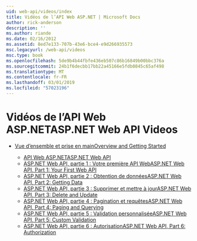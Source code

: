 ```yaml
---
uid: web-api/videos/index
title: Vidéos de l’API Web ASP.NET | Microsoft Docs
author: rick-anderson
description: ''
ms.author: riande
ms.date: 02/16/2012
ms.assetid: 8ed7e133-707b-43e6-bce4-e9d266935573
msc.legacyurl: /web-api/videos
msc.type: book
ms.openlocfilehash: 5de9b4b44fbfe436eb507c86b16849b00bbc376a
ms.sourcegitcommit: 24b1f6decbb17bb22a45166e5fdb0845c65af498
ms.translationtype: MT
ms.contentlocale: fr-FR
ms.lasthandoff: 03/01/2019
ms.locfileid: "57023196"
---
```

<a name="aspnet-web-api-videos"></a><span data-ttu-id="af6a8-102">Vidéos de l’API Web ASP.NET</span><span class="sxs-lookup"><span data-stu-id="af6a8-102">ASP.NET Web API Videos</span></span>
====================
- [<span data-ttu-id="af6a8-103">Vue d’ensemble et prise en main</span><span class="sxs-lookup"><span data-stu-id="af6a8-103">Overview and Getting Started</span></span>](getting-started/index.md)

    - [<span data-ttu-id="af6a8-104">API Web ASP.NET</span><span class="sxs-lookup"><span data-stu-id="af6a8-104">ASP.NET Web API</span></span>](getting-started/aspnet-web-api.md)
    - [<span data-ttu-id="af6a8-105">ASP.NET Web API, partie 1 : Votre première API Web</span><span class="sxs-lookup"><span data-stu-id="af6a8-105">ASP.NET Web API, Part 1: Your First Web API</span></span>](getting-started/your-first-web-api.md)
    - [<span data-ttu-id="af6a8-106">ASP.NET Web API, partie 2 : Obtention de données</span><span class="sxs-lookup"><span data-stu-id="af6a8-106">ASP.NET Web API, Part 2: Getting Data</span></span>](getting-started/getting-data.md)
    - [<span data-ttu-id="af6a8-107">ASP.NET Web API, partie 3 : Supprimer et mettre à jour</span><span class="sxs-lookup"><span data-stu-id="af6a8-107">ASP.NET Web API, Part 3: Delete and Update</span></span>](getting-started/delete-and-update.md)
    - [<span data-ttu-id="af6a8-108">ASP.NET Web API, partie 4 : Pagination et requêtes</span><span class="sxs-lookup"><span data-stu-id="af6a8-108">ASP.NET Web API, Part 4: Paging and Querying</span></span>](getting-started/paging-and-querying.md)
    - [<span data-ttu-id="af6a8-109">ASP.NET Web API, partie 5 : Validation personnalisée</span><span class="sxs-lookup"><span data-stu-id="af6a8-109">ASP.NET Web API, Part 5: Custom Validation</span></span>](getting-started/custom-validation.md)
    - [<span data-ttu-id="af6a8-110">ASP.NET Web API, partie 6 : Autorisation</span><span class="sxs-lookup"><span data-stu-id="af6a8-110">ASP.NET Web API, Part 6: Authorization</span></span>](getting-started/authorization.md)
